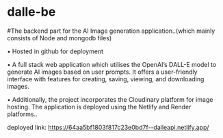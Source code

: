 # dalle-be

#The backend part for the AI Image generation application..(which mainly consists of Node and mongodb files)

• Hosted in github for deployment

• A full stack web application which utilises the OpenAI’s DALL-E model to generate AI images based on user prompts. It offers a user-friendly interface with features for creating, saving, viewing, and downloading images.

• Additionally, the project incorporates the Cloudinary platform for image hosting. The application is deployed using the Netlify and Render platforms..

deployed link: https://64aa5bf1803f817c23e0bd7f--dalleapi.netlify.app/
